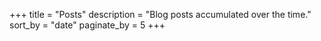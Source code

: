 +++
title = "Posts"
description = "Blog posts accumulated over the time."
sort_by = "date"
paginate_by = 5
+++